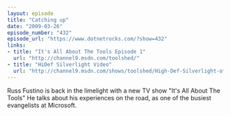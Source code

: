 ```yaml
---
layout: episode
title: "Catching up"
date: "2009-03-26"
episode_number: "432"
episode_url: "https://www.dotnetrocks.com/?show=432"
links:
- title: "It's All About The Tools Episode 1"
  url: "http://channel9.msdn.com/toolshed/"
- title: "HiDef Silverlight Video"
  url: "http://channel9.msdn.com/shows/toolshed/High-Def-Silverlight-of-Its-All-About-The-Tools-TV-Show-Episode-1-/"
---
```


Russ Fustino is back in the limelight with a new TV show "It's All About The Tools" He talks about his experiences on the road, as one of the busiest evangelists at Microsoft.
